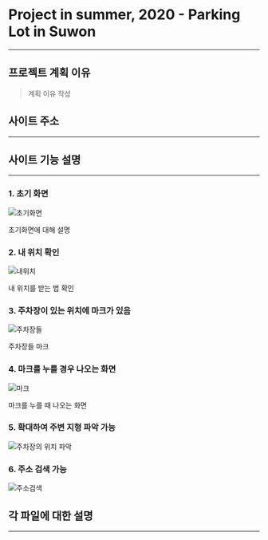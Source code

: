 # Project in summer, 2020 - Parking Lot in Suwon
--------

## 프로젝트 계획 이유
> 계획 이유 작성

## 사이트 주소
--------


## 사이트 기능 설명
---------
### 1. 초기 화면
![초기화면](https://user-images.githubusercontent.com/65549245/129472701-904c6b42-ebd5-4f07-b17b-937d0d596235.PNG)

초기화면에 대해 설명

### 2. 내 위치 확인
![내위치](https://user-images.githubusercontent.com/65549245/129472714-619608da-8862-4dcc-acf4-e09ef12e7858.PNG)

내 위치를 받는 법 확인

### 3. 주차장이 있는 위치에 마크가 있음
![주차장들](https://user-images.githubusercontent.com/65549245/129472708-ccf53f8d-8c2c-484e-9884-6b9ca1f6b12c.PNG)

주차장들 마크

### 4. 마크를 누를 경우 나오는 화면
![마크](https://user-images.githubusercontent.com/65549245/129472713-dd5550a0-e4b9-4f1e-ab9f-70a6d57dfd17.PNG)

마크를 누를 때 나오는 화면

### 5. 확대하여 주변 지형 파악 가능
![주차장의 위치 파악](https://user-images.githubusercontent.com/65549245/129472705-06ac333a-8b18-4a4b-994f-608b030dcc3a.PNG)

### 6. 주소 검색 가능
![주소검색](https://user-images.githubusercontent.com/65549245/129472710-3178d2d0-df6e-4fb3-9f6b-e79a670e8469.PNG)

## 각 파일에 대한 설명
---------
